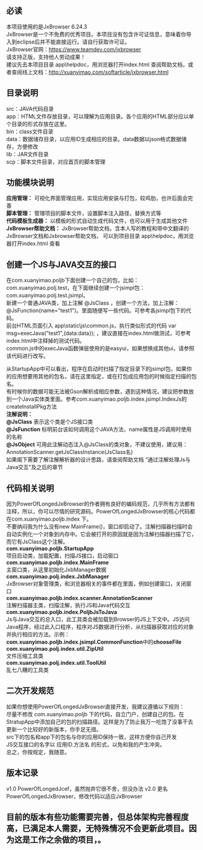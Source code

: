 ## 必读
本项目使用的是JxBrowser 6.24.3  
JxBrowser是一个不免费的优秀项目。本项目没有包含许可证信息，意味着你导入到eclipse后并不能直接运行。请自行获取许可证。  
JxBrowser官网：https://www.teamdev.com/jxbrowser  
请支持正版，支持他人劳动成果！  
建议先去本项目目录 app\helpdoc，用浏览器打开index.html 查阅帮助文档，或者查阅线上文档：http://xuanyimao.com/softarticle/jxbrowser.html  

## 目录说明
src：JAVA代码目录  
app：HTML文件存放目录，可以理解为应用目录。各个应用的HTML部分应以单个目录的形式存放在这里。  
bin：class文件目录    
data：数据储存目录，以应用ID生成相应的目录。data数据以json格式数据储存，方便修改  
lib：JAR文件目录  
scp：脚本文件目录，对应首页的脚本管理      

## 功能模块说明
**应用管理：** 可视化界面管理应用，实现应用安装与打包，较鸡肋，也许后面会完善  
**脚本管理：** 管理项目的脚本文件，设置脚本注入路径，替换方式等  
**代码模板生成器：** 以模板的形式自动生成代码文件，也可以用于生成其他文件  
**JxBrowser帮助文档：** JxBrowser帮助文档，含本人写的教程和带中文翻译的JxBrowser文档和Jxbrowser帮助文档， 可以到项目目录 app\helpdoc，用浏览器打开index.html 查看  

## 创建一个JS与JAVA交互的接口
在com.xuanyimao.poljb下面创建一个自己的包，比如：com.xuanyimao.polj.test，在下面继续创建一个jsimpl包：com.xuanyimao.polj.test.jsimpl。  
新建一个普通JAVA类，加上注解 @JsClass ，创建一个方法，加上注解：@JsFunction(name="test1")。里面随便写一些代码。可参考各jsimpl包下的代码。  
前台HTML页面引入 app\static\js\common.js，执行类似形式的代码 var msg=execJava("test1",{data:data}); ，建议直接在index.html做测试，可参考index.html中注释掉的测试代码。  
common.js中的execJava函数弹层使用的是easyui，如果想换成其他ui，请参照该代码进行改写。  
  
从StartupApp中可以看出，程序在启动时扫描了指定目录下的jsimpl包，如果你的应用想要用其他的包名，请在这里指定，或在打包成应用包的时候指定扫描的包名。  
有时候你的数据可能无法被Gson解析成相应参数，遇到这种情况，建议把参数放到一个Java实体类里面。参考com.xuanyimao.poljb.index.jsimpl.IndexJs的createInstallPkg方法  
**注解说明：**  
**@JsClass** 表示这个类是个JS接口类  
**@JsFunction** 标明前台该如何调用这个JAVA方法，name属性是JS调用时使用的名称  
**@JsObject** 可用此注解动态注入@JsClass的类对象，不建议使用，建议用：AnnotationScanner.getJsClassInstance(JsClass名)   
如果阁下需要了解注解解析器的设计思路，请查阅帮助文档 “通过注解处理Js与Java交互”及之后的章节  

## **代码相关说明**
因为PowerOfLongedJxBrowser的作者拥有良好的编码规范，几乎所有方法都有注释，所以，你可以尽情的研究源码。PowerOfLongedJxBrowser的核心代码都在com.xuanyimao.poljb.index 下。  
不要纳闷我为什么没有new MainFrame()，窗口却启动了。注解扫描器扫描时会自动实例化一个对象到内存中。它会被打开的原因就是因为注解扫描器扫描了它，而它有JsClass这个注解。  
**com.xuanyimao.poljb.StartupApp**  
项目启动类，加载配置，扫描JS接口，启动窗口  
**com.xuanyimao.poljb.index.MainFrame**  
主窗口类，从这里初始化JxbManager数据  
**com.xuanyimao.polj.index.JxbManager**  
JxBrowser对象管理类，和浏览器相关的事件都在里面，例如创建窗口，关闭窗口  
**com.xuanyimao.poljb.index.scanner.AnnotationScanner**  
注解扫描器主类，扫描注解，执行JS和Java代码交互  
**com.xuanyimao.poljb.index.PoljbJsToJava**  
Js与Java交互的总入口，此工具类会被加载到Browser的JS上下文中。JS访问Java程序，经过此入口程序，程序对JS数据进行分析，从扫描器获取对应的对象并执行相应的方法。示例：**com.xuanyimao.poljb.index.jsimpl.CommonFunction**中的**chooseFile**  
**com.xuanyimao.polj.index.util.ZipUtil**  
文件压缩工具类  
**com.xuanyimao.polj.index.util.ToolUtil**  
乱七八糟的工具类  

## **二次开发规范**
如果你想使用PowerOfLongedJxBrowser直接开发，我建议遵循以下规则：  
尽量不修改 com.xuanyimao.poljb 下的代码，自立门户，创建自己的包。在StratupApp中添加自己的包的扫描路径。这样是为了防止我万一吃饱了没事干去更新一个比较好的新版本，你手足无措。  
src下的包名和app下的包名与你的应用ID保持一致，这样方便你自己开发  
JS交互接口的名字以 应用ID.方法名 的形式，以免和我的产生冲突。  
总之，你按规定，我随意。

## **版本记录**
v1.0 PowerOfLongedJcef，虽然抛弃它很不舍，但没办法
v2.0 更名PowerOfLongedJxBrowser，修改代码以适应JxBrowser 

## **目前的版本有些功能需要完善，但总体架构完善程度高，已满足本人需要，无特殊情况不会更新此项目。因为这是工作之余做的项目，。**